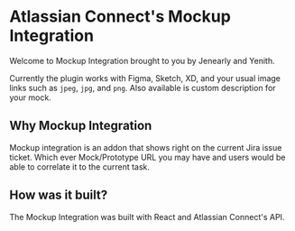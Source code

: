 # Atlassian Connect's Mockup Integration 

Welcome to Mockup Integration brought to you by Jenearly and Yenith. 

Currently the plugin works with Figma, Sketch, XD, and your usual image links such as `jpeg`, `jpg`, and `png`. Also available is custom description for your mock. 


## Why Mockup Integration

Mockup integration is an addon that shows right on the current Jira issue ticket. Which ever Mock/Prototype URL you may have and users would be able to correlate it to the current task. 

## How was it built?

The Mockup Integration was built with React and Atlassian Connect's API. 